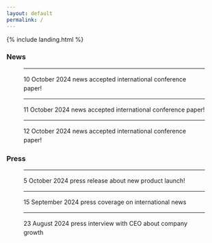 ```yaml
---
layout: default
permalink: /
---
```


{% include landing.html %}
<br>
<!-- NEWS -->
<h3>News</h3>
<div id="newsContent" style="max-width: 1200px; margin: 0 auto; padding: 0 40px;">
    <ul style="list-style-type: none; padding-left: 0;">
        <li class="news-item" style="line-height: 1.5;">
            <hr id="line1">
            <div class="news-line" onclick="toggleDescription('desc1')" style="cursor: pointer;">
                <span>10 October 2024 news accepted international conference paper!</span>
                <i class="fas fa-angle-down" id="icon1" style="cursor: pointer;"></i>
            </div>
            <div id="desc1" class="description" style="display: none; margin-left: 20px;">
                * description for 10 October 2024 news
            </div>
        </li>
        <li class="news-item" style="line-height: 1.5;">
            <hr id="line2">
            <div class="news-line" onclick="toggleDescription('desc2')" style="cursor: pointer;">
                <span>11 October 2024 news accepted international conference paper!</span>
                <i class="fas fa-angle-down" id="icon2" style="cursor: pointer;"></i>
            </div>
            <div id="desc2" class="description" style="display: none; margin-left: 20px;">
                * description for 11 October 2024 news
            </div>
        </li>
        <li class="news-item" style="line-height: 1.5;">
            <hr id="line3">
            <div class="news-line" onclick="toggleDescription('desc3')" style="cursor: pointer;">
                <span>12 October 2024 news accepted international conference paper!</span>
                <i class="fas fa-angle-down" id="icon3" style="cursor: pointer;"></i>
            </div>
            <div id="desc3" class="description" style="display: none; margin-left: 20px;">
                * description for 12 October 2024 news
            </div>
        </li>
    </ul>
</div>

<!-- PRESS -->
<h3>Press</h3>
<div id="pressContent" style="max-width: 1200px; margin: 0 auto; padding: 0 40px;">
    <ul style="list-style-type: none; padding-left: 0;">
        <li class="press-item" style="line-height: 1.5;">
            <hr id="line4">
            <div class="press-line" onclick="toggleDescription('desc4')" style="cursor: pointer;">
                <span>5 October 2024 press release about new product launch!</span>
                <i class="fas fa-angle-down" id="icon4" style="cursor: pointer;"></i>
            </div>
            <div id="desc4" class="description" style="display: none; margin-left: 20px;">
                * description for 5 October 2024 press release
            </div>
        </li>
        <li class="press-item" style="line-height: 1.5;">
            <hr id="line5">
            <div class="press-line" onclick="toggleDescription('desc5')" style="cursor: pointer;">
                <span>15 September 2024 press coverage on international news</span>
                <i class="fas fa-angle-down" id="icon5" style="cursor: pointer;"></i>
            </div>
            <div id="desc5" class="description" style="display: none; margin-left: 20px;">
                * description for 15 September 2024 press coverage
            </div>
        </li>
        <li class="press-item" style="line-height: 1.5;">
            <hr id="line6">
            <div class="press-line" onclick="toggleDescription('desc6')" style="cursor: pointer;">
                <span>23 August 2024 press interview with CEO about company growth</span>
                <i class="fas fa-angle-down" id="icon6" style="cursor: pointer;"></i>
            </div>
            <div id="desc6" class="description" style="display: none; margin-left: 20px;">
                * description for 23 August 2024 press interview
            </div>
        </li>
    </ul>
</div>

<style>
    .news-line, .press-line {
        display: flex;
        justify-content: space-between;
        align-items: center;
        width: 100%;
    }
    .news-line span, .press-line span {
        flex: 1;
    }
</style>

<script>
    function toggleDescription(descId) {
        var description = document.getElementById(descId);
        var icon = document.getElementById('icon' + descId.slice(-1)); // 아이콘을 id로 찾음

        if (description.style.display === "none") {
            description.style.display = "block";
            icon.classList.remove('fa-angle-down');
            icon.classList.add('fa-angle-up');
        } else {
            description.style.display = "none";
            icon.classList.remove('fa-angle-up');
            icon.classList.add('fa-angle-down');
        }
    }
</script>



<br> 